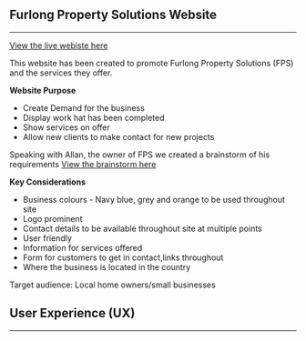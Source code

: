 **Furlong Property Solutions Website**
----------------------------------
----------------------------------

[View the live webiste here](https://edavies2020.github.io/fps-ms1/.)

This website has been created to promote Furlong Property Solutions (FPS) and the services they offer. 

**Website Purpose**

* Create Demand for the business
* Display work hat has been completed
* Show services on offer
* Allow new clients to make contact for new projects

Speaking with Allan, the owner of FPS we created a brainstorm of his requirements [View the brainstorm here](assets/images/readme/brainstorm.jpeg)

**Key Considerations**

* Business colours - Navy blue, grey and orange to be used throughout site
* Logo prominent
* Contact details to be available throughout site at multiple points
* User friendly 
* Information for services offered
* Form for customers to get in contact,links throughout
* Where the business is located in the country

Target audience: Local home owners/small businesses

User Experience (UX)
---------------------
---------------------

